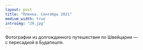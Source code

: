 ```yaml
---
layout: post
title: "Пленка. Сентябрь 2021"
medium_width: true
introimg: "29.jpg"
---
```


Фотографии из долгожданного путешествия по Швейцарии — с пересадкой в Будапеште.

<!-- more -->

<figure>
  <img src="/i/blog/2021-bw-2/16.jpg" alt="">
</figure>

<figure>
  <img src="/i/blog/2021-bw-2/17.jpg" alt="">
</figure>

<figure class="figure--wide">
  <img src="/i/blog/2021-bw-2/18.jpg" alt="">
</figure>

<figure>
  <img src="/i/blog/2021-bw-2/19.jpg" alt="">
</figure>

<figure class="figure--wide">
  <img src="/i/blog/2021-bw-2/20.jpg" alt="">
</figure>

<figure>
  <img src="/i/blog/2021-bw-2/24.jpg" alt="">
</figure>

<figure>
  <img src="/i/blog/2021-bw-2/26.jpg" alt="">
</figure>

<div class="two-columns two-columns--wide">
  <figure class="two-columns__item">
    <img src="/i/blog/2021-bw-2/21.jpg" alt="">
  </figure>

  <figure class="two-columns__item">
    <img src="/i/blog/2021-bw-2/22.jpg" alt="">
  </figure>
</div>

<figure>
  <img src="/i/blog/2021-bw-2/23.jpg" alt="">
</figure>

<figure class="figure--wide">
  <img src="/i/blog/2021-bw-2/25.jpg" alt="">
</figure>

<figure>
  <img src="/i/blog/2021-bw-2/27.jpg" alt="">
</figure>

<!-- <figure>
  <img src="/i/blog/2021-bw-2/28.jpg" alt="">
</figure> -->

<figure class="figure--wide">
  <img src="/i/blog/2021-bw-2/30.jpg" alt="">
</figure>

<figure>
  <img src="/i/blog/2021-bw-2/31.jpg" alt="">
</figure>

<figure>
  <img src="/i/blog/2021-bw-2/32.jpg" alt="">
</figure>

<figure class="figure--wide">
  <img src="/i/blog/2021-bw-2/33.jpg" alt="">
</figure>

<figure>
  <img src="/i/blog/2021-bw-2/35.jpg" alt="">
</figure>

<figure class="figure--wide">
  <img src="/i/blog/2021-bw-2/34.jpg" alt="">
</figure>

